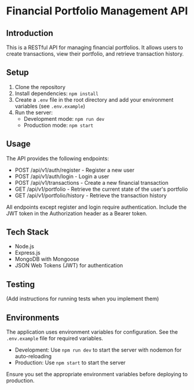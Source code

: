 # Financial Portfolio Management API

## Introduction
This is a RESTful API for managing financial portfolios. It allows users to create transactions, view their portfolio, and retrieve transaction history.

## Setup
1. Clone the repository
2. Install dependencies: `npm install`
3. Create a `.env` file in the root directory and add your environment variables (see `.env.example`)
4. Run the server:
   - Development mode: `npm run dev`
   - Production mode: `npm start`

## Usage
The API provides the following endpoints:

- POST /api/v1/auth/register - Register a new user
- POST /api/v1/auth/login - Login a user
- POST /api/v1/transactions - Create a new financial transaction
- GET /api/v1/portfolio - Retrieve the current state of the user's portfolio
- GET /api/v1/portfolio/history - Retrieve the transaction history

All endpoints except register and login require authentication. Include the JWT token in the Authorization header as a Bearer token.

## Tech Stack
- Node.js
- Express.js
- MongoDB with Mongoose
- JSON Web Tokens (JWT) for authentication

## Testing
(Add instructions for running tests when you implement them)

## Environments
The application uses environment variables for configuration. See the `.env.example` file for required variables.

- Development: Use `npm run dev` to start the server with nodemon for auto-reloading
- Production: Use `npm start` to start the server

Ensure you set the appropriate environment variables before deploying to production.